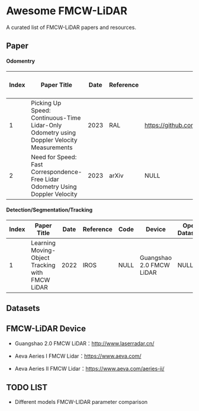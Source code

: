 # Awesome FMCW-LiDAR

A curated list of FMCW-LiDAR papers and resources.

## Paper

#### Odomentry

| Index | Paper Title                                                  | Date | Reference | Code                                   | Device                   | Provide Open Datasets？                                      |
| ----- | ------------------------------------------------------------ | ---- | --------- | -------------------------------------- | ------------------------ | ------------------------------------------------------------ |
| 1     | Picking Up Speed: Continuous-Time Lidar-Only Odometry using Doppler Velocity Measurements | 2023 | RAL       | https://github.com/utiasASRL/steam_icp | Aeva Aeries I FMCW Lidar | [link](https://drive.google.com/file/d/1JpQNnXejow3qy1qp5tVzak9qnuFmjYHW/view) |
| 2     | Need for Speed: Fast Correspondence-Free Lidar Odometry Using Doppler Velocity | 2023 | arXiv     | NULL                                   | Aeva Aeries I FMCW Lidar | NULL                                                         |

#### Detection/Segmentation/Tracking

| Index | Paper Title                                     | Date | Reference | Code | Device                   | Open Datasets |
| ----- | ----------------------------------------------- | ---- | --------- | ---- | ------------------------ | ------------- |
| 1     | Learning Moving-Object Tracking with FMCW LiDAR | 2022 | IROS      | NULL | Guangshao 2.0 FMCW LiDAR | NULL          |

## Datasets

## FMCW-LiDAR Device

- Guangshao 2.0 FMCW LiDAR：http://www.laserradar.cn/

- Aeva Aeries I FMCW Lidar：https://www.aeva.com/
- Aeva Aeries II FMCW Lidar：https://www.aeva.com/aeries-ii/

## TODO LIST

- Different models FMCW-LIDAR parameter comparison